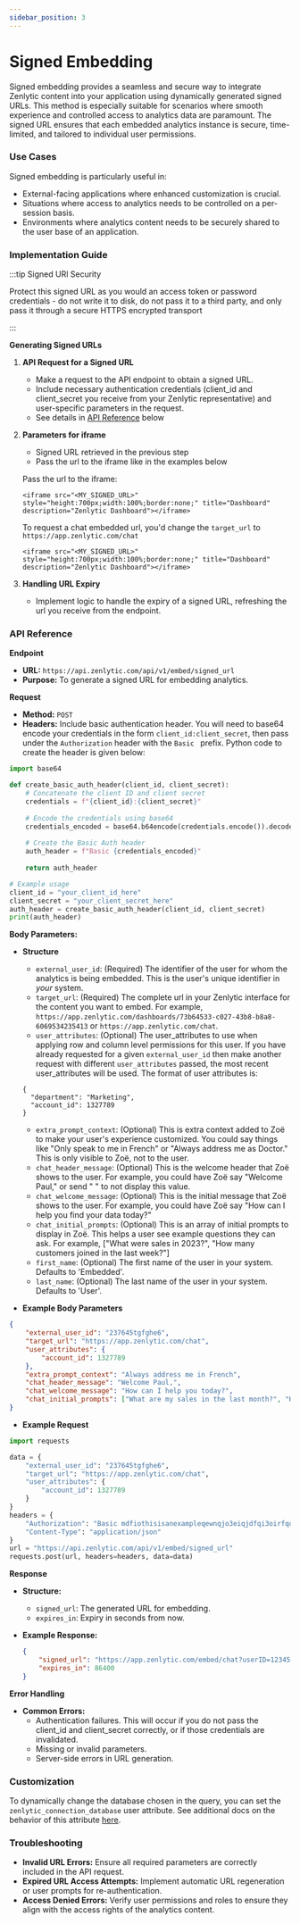 ```yaml
---
sidebar_position: 3
---
```


# Signed Embedding


Signed embedding provides a seamless and secure way to integrate Zenlytic content into your application using dynamically generated signed URLs. This method is especially suitable for scenarios where smooth experience and controlled access to analytics data are paramount. The signed URL ensures that each embedded analytics instance is secure, time-limited, and tailored to individual user permissions.

### **Use Cases**

Signed embedding is particularly useful in:

- External-facing applications where enhanced customization is crucial.
- Situations where access to analytics needs to be controlled on a per-session basis.
- Environments where analytics content needs to be securely shared to the user base of an application.

### **Implementation Guide**

:::tip Signed URl Security

Protect this signed URL as you would an access token or password credentials - do not write it to disk, do not pass it to a third party, and only pass it through a secure HTTPS encrypted transport

:::

**Generating Signed URLs**

1. **API Request for a Signed URL**
   - Make a request to the API endpoint to obtain a signed URL. 
   - Include necessary authentication credentials (client_id and client_secret you receive from your Zenlytic representative) and user-specific parameters in the request.
   - See details in [API Reference](./3_signed_embedding.md#api-reference) below

2. **Parameters for iframe**
   - Signed URL retrieved in the previous step
   - Pass the url to the iframe like in the examples below

   Pass the url to the iframe:
   ```
   <iframe src="<MY_SIGNED_URL>" style="height:700px;width:100%;border:none;" title="Dashboard" description="Zenlytic Dashboard"></iframe>
   ```

   To request a chat embedded url, you'd change the `target_url` to `https://app.zenlytic.com/chat`
   ```
   <iframe src="<MY_SIGNED_URL>" style="height:700px;width:100%;border:none;" title="Dashboard" description="Zenlytic Dashboard"></iframe>
   ```

3. **Handling URL Expiry**
   - Implement logic to handle the expiry of a signed URL, refreshing the url you receive from the endpoint.

### **API Reference**

**Endpoint**
- **URL:** `https://api.zenlytic.com/api/v1/embed/signed_url`
- **Purpose:** To generate a signed URL for embedding analytics.

**Request**
- **Method:** `POST`
- **Headers:** Include basic authentication header. You will need to base64 encode your credentials in the form `client_id:client_secret`, then pass under the `Authorization` header with the `Basic ` prefix. Python code to create the header is given below:

```python
import base64

def create_basic_auth_header(client_id, client_secret):
    # Concatenate the client ID and client secret
    credentials = f"{client_id}:{client_secret}"
    
    # Encode the credentials using base64
    credentials_encoded = base64.b64encode(credentials.encode()).decode()
    
    # Create the Basic Auth header
    auth_header = f"Basic {credentials_encoded}"
    
    return auth_header

# Example usage
client_id = "your_client_id_here"
client_secret = "your_client_secret_here"
auth_header = create_basic_auth_header(client_id, client_secret)
print(auth_header)
```


**Body Parameters:**
- **Structure**
  - `external_user_id`: (Required) The identifier of the user for whom the analytics is being embedded. This is the user's unique identifier in *your* system.
  - `target_url`: (Required) The complete url in your Zenlytic interface for the content you want to embed. For example, `https://app.zenlytic.com/dashboards/73b64533-c027-43b8-b8a8-6069534235413` or `https://app.zenlytic.com/chat`.
  - `user_attributes`: (Optional) The user_attributes to use when applying row and column level permissions for this user. If you have already requested for a given `external_user_id` then make another request with different `user_attributes` passed, the most recent user_attributes will be used. The format of user attributes is:
  ```
  {
    "department": "Marketing",
    "account_id": 1327789
  }
  ```
  - `extra_prompt_context`: (Optional) This is extra context added to Zoë to make your user's experience customized. You could say things like "Only speak to me in French" or "Always address me as Doctor." This is only visible to Zoë, not to the user.
  - `chat_header_message`: (Optional) This is the welcome header that Zoë shows to the user. For example, you could have Zoë say "Welcome Paul," or send " " to not display this value.
  - `chat_welcome_message`: (Optional) This is the initial message that Zoë shows to the user. For example, you could have Zoë say "How can I help you find your data today?"
  - `chat_initial_prompts`: (Optional) This is an array of initial prompts to display in Zoë. This helps a user see example questions they can ask. For example, ["What were sales in 2023?", "How many customers joined in the last week?"]
  - `first_name`: (Optional) The first name of the user in your system. Defaults to 'Embedded'.
  - `last_name`: (Optional) The last name of the user in your system. Defaults to 'User'.

- **Example Body Parameters**
```json
{
    "external_user_id": "237645tgfghe6",
    "target_url": "https://app.zenlytic.com/chat",
    "user_attributes": {
        "account_id": 1327789
    },
    "extra_prompt_context": "Always address me in French",
    "chat_header_message": "Welcome Paul,",
    "chat_welcome_message": "How can I help you today?",
    "chat_initial_prompts": ["What are my sales in the last month?", "How many customers joined in the last week?"]
}
```

- **Example Request**
```python
import requests

data = {
    "external_user_id": "237645tgfghe6",
    "target_url": "https://app.zenlytic.com/chat",
    "user_attributes": {
        "account_id": 1327789
    }
}
headers = {
    "Authorization": "Basic mdfiothisisanexampleqewnqjo3eiqjdfqi3oirfqqj301r0j2oqfioewiq3i=",
    "Content-Type": "application/json"
}
url = "https://api.zenlytic.com/api/v1/embed/signed_url"
requests.post(url, headers=headers, data=data)
```

**Response**
- **Structure:**
  - `signed_url`: The generated URL for embedding.
  - `expires_in`: Expiry in seconds from now.

- **Example Response:**
  ```json
  {
      "signed_url": "https://app.zenlytic.com/embed/chat?userID=12345&userJWT=abc123",
      "expires_in": 86400
  }
  ```

**Error Handling**
- **Common Errors:**
  - Authentication failures. This will occur if you do not pass the client_id and client_secret correctly, or if those credentials are invalidated.
  - Missing or invalid parameters.
  - Server-side errors in URL generation.

### **Customization**

To dynamically change the database chosen in the query, you can set the `zenlytic_connection_database` user attribute. See additional docs on the behavior of this attribute [here](../3_zenlytic_ui/9_user_attributes.md#zenlytic_connection_database).

### **Troubleshooting**

- **Invalid URL Errors:** Ensure all required parameters are correctly included in the API request.
- **Expired URL Access Attempts:** Implement automatic URL regeneration or user prompts for re-authentication.
- **Access Denied Errors:** Verify user permissions and roles to ensure they align with the access rights of the analytics content.

